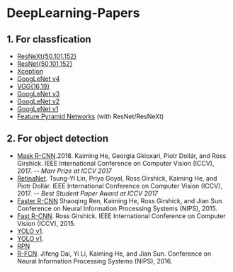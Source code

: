 # DeepLearning-Papers

## 1. For classfication

- [ResNeXt{50,101,152}](https://arxiv.org/abs/1611.05431)
- [ResNet{50,101,152}](https://arxiv.org/abs/1512.03385)
- [Xception](https://arxiv.org/abs/1610.02357)
- [GoogLeNet v4](https://arxiv.org/abs/1602.07261)
- [VGG{16,19}](https://arxiv.org/abs/1409.1556)
- [GoogLeNet v3](https://arxiv.org/abs/1512.00567)
- [GoogLeNet v2](https://arxiv.org/abs/1502.03167)
- [GoogLeNet v1](https://arxiv.org/abs/1409.4842)
- [Feature Pyramid Networks](https://arxiv.org/abs/1612.03144) (with ResNet/ResNeXt)


## 2. For object detection

- [Mask R-CNN](https://arxiv.org/abs/1703.06870).2018.
  Kaiming He, Georgia Gkioxari, Piotr Dollár, and Ross Girshick.
  IEEE International Conference on Computer Vision (ICCV), 2017. -- *Marr Prize at ICCV 2017*
- [RetinaNet](https://arxiv.org/abs/1708.02002).
  Tsung-Yi Lin, Priya Goyal, Ross Girshick, Kaiming He, and Piotr Dollár.
  IEEE International Conference on Computer Vision (ICCV), 2017. -- *Best Student Paper Award at ICCV 2017*
- [Faster R-CNN](http://arxiv.org/abs/1506.01497)
  Shaoqing Ren, Kaiming He, Ross Girshick, and Jian Sun.
  Conference on Neural Information Processing Systems (NIPS), 2015.
- [Fast R-CNN](http://arxiv.org/abs/1504.08083).
  Ross Girshick.
  IEEE International Conference on Computer Vision (ICCV), 2015.
- [YOLO v1](https://pjreddie.com/media/files/papers/yolo.pdf).
- [YOLO v1](https://pjreddie.com/media/files/papers/yolo.pdf). 
- [RPN](https://arxiv.org/abs/1506.01497)
- [R-FCN](http://arxiv.org/abs/1605.06409).
  Jifeng Dai, Yi Li, Kaiming He, and Jian Sun.
  Conference on Neural Information Processing Systems (NIPS), 2016.



